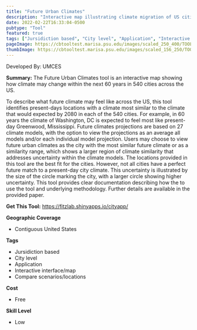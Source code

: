 ```yaml
---
title: "Future Urban Climates"
description: "Interactive map illustrating climate migration of US cities in the next 60 years"
date: 2022-02-22T16:33:04-0500
pubtype: "Tool"
featured: true
tags: ["Jursidiction based", "City level", "Application", "Interactive interface/map", "Compare scenarios/locations"]
pageImage: https://cbtooltest.marisa.psu.edu/images/scaled_250_400/TOOLID_67.0_ScreenCapture-1.png
thumbImage: https://cbtooltest.marisa.psu.edu/images/scaled_156_250/TOOLID_67.0_ScreenCapture-1.png
---
```

Developed By: UMCES

**Summary:** The Future Urban Climates tool is an interactive map showing how climate may change within the next 60 years in 540 cities across the US.

To describe what future climate may feel like across the US, this tool identifies present-days locations with a climate most similar to the climate that would expected by 2080 in each of the 540 cities. For example, in 60 years the climate of Washington, DC is expected to feel most like present-day Greenwood, Mississippi. Future climates projections are based on 27 climate models, with the option to view the projections as an average all models and/or each individual model projection. Users may choose to view future urban climates as the city with the most similar future climate or as a similarity range, which shows a larger region of climate similarity that addresses uncertainty within the climate models. The locations provided in this tool are the best fit for the cities. However, not all cities have a perfect future match to a present-day city climate. This uncertainty is illustrated by the size of the circle marking the city, with a larger circle showing higher uncertainty. This tool provides clear documentation describing how the to use the tool and underlying methodology. Further details are available in the provided paper. 

__**Get This Tool:**__ https://fitzlab.shinyapps.io/cityapp/

__**Geographic Coverage**__
- Contiguous United States

__**Tags**__
-  Jursidiction based
-  City level
-  Application
-  Interactive interface/map
-  Compare scenarios/locations

__**Cost**__
- Free

__**Skill Level**__
- Low

